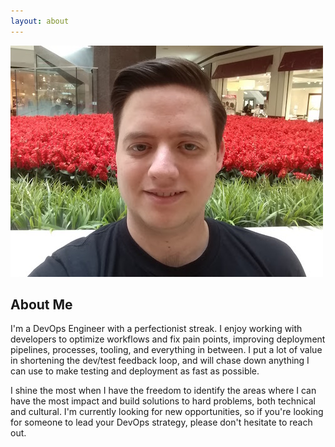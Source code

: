 ```yaml
---
layout: about
---
```

![Headshot](./static/images/Scott-Headshot.jpg)
## About Me
I'm a DevOps Engineer with a perfectionist streak. I enjoy working with developers to optimize workflows and fix pain points, improving deployment pipelines, processes, tooling, and everything in between. I put a lot of value in shortening the dev/test feedback loop, and will chase down anything I can use to make testing and deployment as fast as possible.

I shine the most when I have the freedom to identify the areas where I can have the most impact and build solutions to hard problems, both technical and cultural. I'm currently looking for new opportunities, so if you're looking for someone to lead your DevOps strategy, please don't hesitate to reach out.
